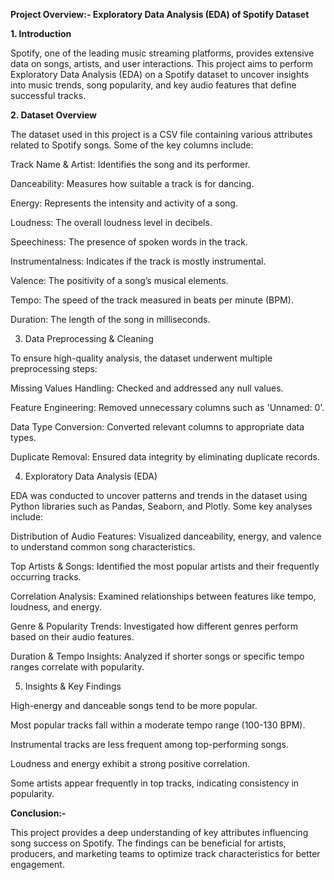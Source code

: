 **Project Overview:- Exploratory Data Analysis (EDA) of Spotify Dataset**


**1. Introduction**

Spotify, one of the leading music streaming platforms, provides extensive data on songs, artists, and user interactions. This project aims to perform Exploratory Data Analysis (EDA) on a Spotify dataset to uncover insights into music trends, song popularity, and key audio features that define successful tracks.

**2. Dataset Overview**

The dataset used in this project is a CSV file containing various attributes related to Spotify songs. Some of the key columns include:

Track Name & Artist: Identifies the song and its performer.

Danceability: Measures how suitable a track is for dancing.

Energy: Represents the intensity and activity of a song.

Loudness: The overall loudness level in decibels.

Speechiness: The presence of spoken words in the track.

Instrumentalness: Indicates if the track is mostly instrumental.

Valence: The positivity of a song’s musical elements.

Tempo: The speed of the track measured in beats per minute (BPM).

Duration: The length of the song in milliseconds.

3. Data Preprocessing & Cleaning

To ensure high-quality analysis, the dataset underwent multiple preprocessing steps:

Missing Values Handling: Checked and addressed any null values.

Feature Engineering: Removed unnecessary columns such as 'Unnamed: 0'.

Data Type Conversion: Converted relevant columns to appropriate data types.

Duplicate Removal: Ensured data integrity by eliminating duplicate records.

4. Exploratory Data Analysis (EDA)

EDA was conducted to uncover patterns and trends in the dataset using Python libraries such as Pandas, Seaborn, and Plotly. Some key analyses include:

Distribution of Audio Features: Visualized danceability, energy, and valence to understand common song characteristics.

Top Artists & Songs: Identified the most popular artists and their frequently occurring tracks.

Correlation Analysis: Examined relationships between features like tempo, loudness, and energy.

Genre & Popularity Trends: Investigated how different genres perform based on their audio features.

Duration & Tempo Insights: Analyzed if shorter songs or specific tempo ranges correlate with popularity.

5. Insights & Key Findings

High-energy and danceable songs tend to be more popular.

Most popular tracks fall within a moderate tempo range (100-130 BPM).

Instrumental tracks are less frequent among top-performing songs.

Loudness and energy exhibit a strong positive correlation.

Some artists appear frequently in top tracks, indicating consistency in popularity.


**Conclusion:-**

This project provides a deep understanding of key attributes influencing song success on Spotify. The findings can be beneficial for artists, producers, and marketing teams to optimize track characteristics for better engagement.


